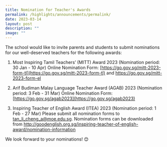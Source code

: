 ```yaml
---
title: Nomination for Teacher's Awards
permalink: /highlights/announcements/permalink/
date: 2023-03-14
layout: post
description: ""
image: ""
---
```


The school would  like to invite parents and students to submit nominations for our well-deserved teachers for the following awards:

1. Most Inspiring Tamil Teachers’ (MITT) Award 2023 (Nomination period: 30 Jan - 10 Apr)
Online Nomination Form: [https://go.gov.sg/mitt-2023-form-tl](https://go.gov.sg/mitt-2023-form-tl) and [https://go.gov.sg/mitt-2023-form-el ](https://go.gov.sg/mitt-2023-form-el )

2. Arif Budiman Malay Language Teacher Award (AGAB) 2023 (Nomination period: 3 Feb - 31 Mar)
Online Nomination Form: [https://go.gov.sg/agab2023](https://go.gov.sg/agab2023)

3. Inspiring Teacher of English Award (ITEA) 2023 (Nomination period: 1 Feb - 27 Mar)
Please submit all nomination forms to [tan_li_cheng_a@moe.edu.sg](tan_li_cheng_a@moe.edu.sg). Nomination forms can be downloaded from [http://goodenglish.org.sg/inspiring-teacher-of-english-award/nomination-information ](http://goodenglish.org.sg/inspiring-teacher-of-english-award/nomination-information )

We look forward to your nominations! 😊